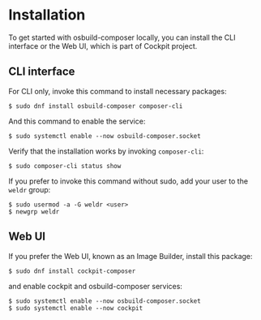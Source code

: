 # Installation

To get started with osbuild-composer locally, you can install the CLI interface or the Web UI, which is part of Cockpit project. 

## CLI interface

For CLI only, invoke this command to install necessary packages:

```
$ sudo dnf install osbuild-composer composer-cli
```

And this command to enable the service:

```
$ sudo systemctl enable --now osbuild-composer.socket
```

Verify that the installation works by invoking `composer-cli`:

```
$ sudo composer-cli status show
```

If you prefer to invoke this command without sudo, add your user to the `weldr` group:

```
$ sudo usermod -a -G weldr <user>
$ newgrp weldr
```

## Web UI

If you prefer the Web UI, known as an Image Builder, install this package:

```
$ sudo dnf install cockpit-composer
```

and enable cockpit and osbuild-composer services:

```
$ sudo systemctl enable --now osbuild-composer.socket
$ sudo systemctl enable --now cockpit
```

